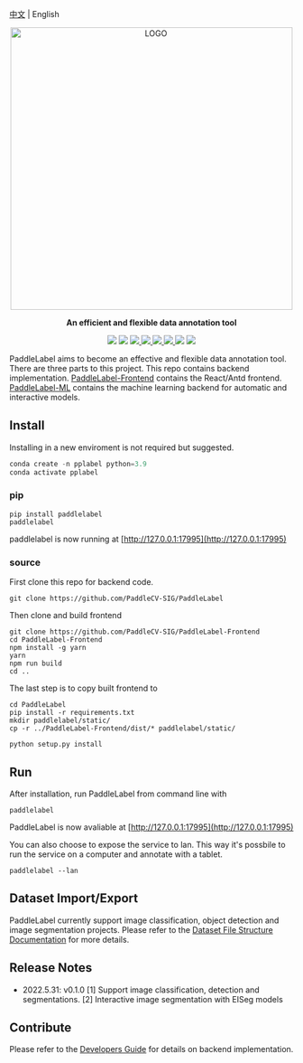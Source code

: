 [中文](/doc/CN/) | English

<div align="center">

<p align="center">
  <img src="https://user-images.githubusercontent.com/35907364/182084617-ea94f744-3a34-4193-98fe-5d6869a118fc.png" align="middle" alt="LOGO" width = "500" />
</p>

<b> An efficient and flexible data annotation tool </b>

<p>
<img src="https://img.shields.io/badge/python-3.7+-blue.svg">
<img src="https://img.shields.io/badge/os-linux%2C%20windows%2C%20macos-blue.svg"/>
<a href="https://github.com/PaddleCV-SIG/PaddleLabel/blob/develop/LICENSE"> <img src="https://img.shields.io/badge/License-Apache_2.0-blue.svg"/> </a>
<a href="https://pypi.org/project/paddlelabel/"> <img src="https://img.shields.io/pypi/v/paddlelabel?color=blue"/> </a>
<a href="https://paddlecv-sig.github.io/PaddleLabel/"><img src="https://img.shields.io/github/stars/PaddleCV-SIG/PaddleLabel?color=blue" /> </a>
<!-- <a href="https://github.com/PaddleCV-SIG/PaddleLabel/network/members"> <img src="https://img.shields.io/github/forks/PaddleCV-SIG/PaddleLabel?color=blue"/></a> -->
<a href="https://pypistats.org/packages/paddlelabel"><img src="https://img.shields.io/pypi/dm/paddlelabel?color=blue"/> </a>
<a href="https://pepy.tech/project/paddlelabel"><img src="https://static.pepy.tech/personalized-badge/paddlelabel?period=total&units=international_system&left_color=grey&right_color=blue&left_text=Total%20Downloads"/></a>
<a href="https://github.com/PaddleCV-SIG/PaddleLabel/actions/workflows/cypress.yml"><img src="https://github.com/PaddleCV-SIG/PaddleLabel/actions/workflows/cypress.yml/badge.svg"></a>
</p>
</div>

<!-- <a href=""><img src="https://img.shields.io/badge/QQ_Group-1234567-52B6EF?style=social&logo=tencent-qq&logoColor=000&logoWidth=20"></a> -->

PaddleLabel aims to become an effective and flexible data annotation tool. There are three parts to this project. This repo contains backend implementation. [PaddleLabel-Frontend](https://github.com/PaddleCV-SIG/PaddleLabel-Frontend) contains the React/Antd frontend. [PaddleLabel-ML](https://github.com/PaddleCV-SIG/PaddleLabel-ML) contains the machine learning backend for automatic and interactive models.

## Install

Installing in a new enviroment is not required but suggested.

```python
conda create -n pplabel python=3.9
conda activate pplabel
```

### pip

```shell
pip install paddlelabel
paddlelabel
```

paddlelabel is now running at [http://127.0.0.1:17995](http://127.0.0.1:17995)

### source

First clone this repo for backend code.

```shell
git clone https://github.com/PaddleCV-SIG/PaddleLabel
```

Then clone and build frontend

```shell
git clone https://github.com/PaddleCV-SIG/PaddleLabel-Frontend
cd PaddleLabel-Frontend
npm install -g yarn
yarn
npm run build
cd ..
```

The last step is to copy built frontend to

```shell
cd PaddleLabel
pip install -r requirements.txt
mkdir paddlelabel/static/
cp -r ../PaddleLabel-Frontend/dist/* paddlelabel/static/

python setup.py install
```

## Run

After installation, run PaddleLabel from command line with

```shell
paddlelabel
```

PaddleLabel is now avaliable at [http://127.0.0.1:17995](http://127.0.0.1:17995)

You can also choose to expose the service to lan. This way it's possbile to run the service on a computer and annotate with a tablet.

```shell
paddlelabel --lan
```

## Dataset Import/Export

PaddleLabel currently support image classification, object detection and image segmentation projects. Please refer to the [Dataset File Structure Documentation](project/dataset_file_structure.html) for more details.

## Release Notes

- 2022.5.31: v0.1.0 \[1\] Support image classification, detection and segmentations. \[2\] Interactive image segmentation with EISeg models

## Contribute

Please refer to the [Developers Guide](developers_guide.html) for details on backend implementation.
